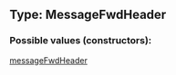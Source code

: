 ## Type: MessageFwdHeader  

### Possible values (constructors):

[messageFwdHeader](../constructors/messageFwdHeader.md)  


